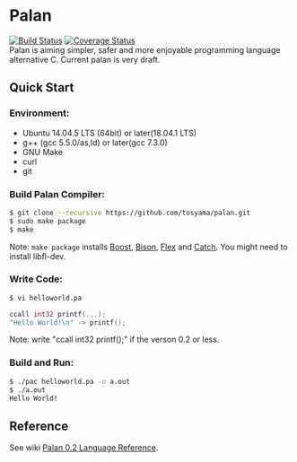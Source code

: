 # Palan
[![Build Status](https://travis-ci.org/tosyama/palan.svg?branch=master)](https://travis-ci.org/tosyama/palan)
[![Coverage Status](https://img.shields.io/coveralls/github/tosyama/palan/master.svg)](https://coveralls.io/github/tosyama/palan?branch=master)  
Palan is aiming simpler, safer and more enjoyable programming language alternative C.
Current palan is very draft.

## Quick Start
### Environment:
* Ubuntu 14.04.5 LTS (64bit) or later(18.04.1 LTS)
* g++ (gcc 5.5.0/as,ld) or later(gcc 7.3.0)
* GNU Make
* curl
* git

### Build Palan Compiler:
```sh
$ git clone --recursive https://github.com/tosyama/palan.git
$ sudo make package
$ make
```
Note: `make package` installs [Boost], [Bison], [Flex] and [Catch]. You might need to install libfl-dev.

[Boost]: http://boost.org
[Bison]: https://www.gnu.org/software/bison/
[Flex]: https://github.com/westes/flex
[Catch]: https://github.com/philsquared/Catch 

### Write Code:
```sh
$ vi helloworld.pa
```
```go
ccall int32 printf(...);
"Hello World!\n" -> printf();
```
Note: write "ccall int32 printf();" if the verson 0.2 or less.

### Build and Run:
```sh
$ ./pac helloworld.pa -o a.out
$ ./a.out
Hello World!
```

## Reference
See wiki [Palan 0.2 Language Reference](https://github.com/tosyama/palan/wiki/Palan-0.2-Language-Reference).

